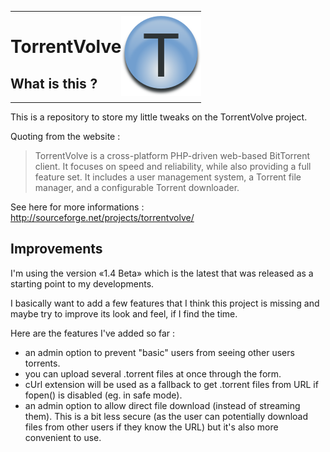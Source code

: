 <table width="100%">
	<tr style="border: 0;">
		<td style="border: 0; padding: 0;">
			<h1>TorrentVolve</h1>
			<h2>What is this ?</h2>
		</td>
		<td width="128px" style="border: 0; padding: 0;">
			<img src="https://github.com/dandelionmood/torrentvolve/raw/master/site/master/images/favicon.png"
				alt="The project logo" />
		</td>
	</tr>
</table>

This is a repository to store my little tweaks on the TorrentVolve project.

Quoting from the website :

> TorrentVolve is a cross-platform PHP-driven web-based BitTorrent client.
> It focuses on speed and reliability, while also providing a full feature set.
> It includes a user management system, a Torrent file manager, and a
> configurable Torrent downloader.

See here for more informations : http://sourceforge.net/projects/torrentvolve/ 

## Improvements ##

I'm using the version «1.4 Beta» which is the latest that was released
as a starting point to my developments.

I basically want to add a few features that I think this project is missing
and maybe try to improve its look and feel, if I find the time.

Here are the features I've added so far :

* an admin option to prevent "basic" users from seeing other users torrents.
* you can upload several .torrent files at once through the form.
* cUrl extension will be used as a fallback to get .torrent files from URL if fopen() is disabled (eg. in safe mode).
* an admin option to allow direct file download (instead of streaming them).
  This is a bit less secure (as the user can potentially download files from
	other users if they know the URL) but it's also more convenient to use.